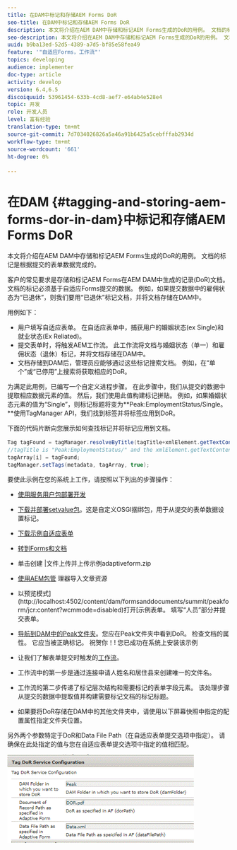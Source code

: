 ```yaml
---
title: 在DAM中标记和存储AEM Forms DoR
seo-title: 在DAM中标记和存储AEM Forms DoR
description: 本文将介绍在AEM DAM中存储和标记AEM Forms生成的DoR的用例。 文档的标记是根据提交的表单数据完成的。
seo-description: 本文将介绍在AEM DAM中存储和标记AEM Forms生成的DoR的用例。 文档的标记是根据提交的表单数据完成的。
uuid: b9ba13ed-52d5-4389-a7d5-bf85e58fea49
feature: '"自适应Forms，工作流"'
topics: developing
audience: implementer
doc-type: article
activity: develop
version: 6.4,6.5
discoiquuid: 53961454-633b-4cd8-aef7-e64ab4e528e4
topic: 开发
role: 开发人员
level: 富有经验
translation-type: tm+mt
source-git-commit: 7d7034026826a5a46a91b6425a5cebfffab2934d
workflow-type: tm+mt
source-wordcount: '661'
ht-degree: 0%

---
```



# 在DAM {#tagging-and-storing-aem-forms-dor-in-dam}中标记和存储AEM Forms DoR

本文将介绍在AEM DAM中存储和标记AEM Forms生成的DoR的用例。 文档的标记是根据提交的表单数据完成的。

客户的常见要求是存储和标记AEM Forms在AEM DAM中生成的记录(DoR)文档。 文档的标记必须基于自适应Forms提交的数据。 例如，如果提交数据中的雇佣状态为“已退休”，则我们要用“已退休”标记文档，并将文档存储在DAM中。

用例如下：

* 用户填写自适应表单。 在自适应表单中，捕获用户的婚姻状态(ex Single)和就业状态(Ex Reliated)。
* 提交表单时，将触发AEM工作流。 此工作流将文档与婚姻状态（单一）和雇佣状态（退休）标记，并将文档存储在DAM中。
* 文档存储到DAM后，管理员应能够通过这些标记搜索文档。 例如，在“单个”或“已停用”上搜索将获取相应的DoR。

为满足此用例，已编写一个自定义进程步骤。 在此步骤中，我们从提交的数据中提取相应数据元素的值。 然后，我们使用此值构建标记拼贴。 例如，如果婚姻状态元素的值为“Single”，则标记标题将变为**Peak:EmploymentStatus/Single。 **使用TagManager API，我们找到标签并将标签应用到DoR。

下面的代码片断向您展示如何查找标记并将标记应用到文档。

```java
Tag tagFound = tagManager.resolveByTitle(tagTitle+xmlElement.getTextContent());
//tagTitle is "Peak:EmploymentStatus/" and the xmlElement.getTextContent() will return the value Single. So the tag title becomes Peak:EmploymentStatus/Single. Once the tag is found we put the tag in array and apply the tags to the resource as shown below
tagArray[i] = tagFound;
tagManager.setTags(metadata, tagArray, true);
```

要使此示例在您的系统上工作，请按照以下列出的步骤操作：
* [使用服务用户包部署开发](/help/forms/assets/common-osgi-bundles/DevelopingWithServiceUser.jar)

* [下载并部署setvalue包](/help/forms/assets/common-osgi-bundles/SetValueApp.core-1.0-SNAPSHOT.jar)。这是自定义OSGI捆绑包，用于从提交的表单数据设置标记。

* [下载示例自适应表单](assets/tag-and-store-in-dam-assets.zip)

* [转到Forms和文档](http://localhost:4502/aem/forms.html/content/dam/formsanddocuments)

* 单击创建 |文件上传并上传示例adaptiveform.zip

* [使用AEM包管](assets/tag-and-store-in-dam-assets.zip) 理器导入文章资源
* 以预览模式](http://localhost:4502/content/dam/formsanddocuments/summit/peakform/jcr:content?wcmmode=disabled)打开[示例表单。 填写“人员”部分并提交表单。
* [导航到DAM中的Peak文件夹](http://localhost:4502/assets.html/content/dam/Peak)。您应在Peak文件夹中看到DoR。 检查文档的属性。 它应当被正确标记。
祝贺你！! 您已成功在系统上安装该示例

* 让我们了解表单提交时触发的[工作流](http://localhost:4502/editor.html/conf/global/settings/workflow/models/TagAndStoreDoRinDAM.html)。
* 工作流中的第一步是通过连接申请人姓名和居住县来创建唯一的文件名。
* 工作流的第二步传递了标记层次结构和需要标记的表单字段元素。 该处理步骤从提交的数据中提取值并构建需要标记文档的标记标题。
* 如果要将DoR存储在DAM中的其他文件夹中，请使用以下屏幕快照中指定的配置属性指定文件夹位置。

另外两个参数特定于DoR和Data File Path（在自适应表单提交选项中指定）。 请确保在此处指定的值与您在自适应表单提交选项中指定的值相匹配。

![标记多](assets/tag_dor_service_configuration.gif)

